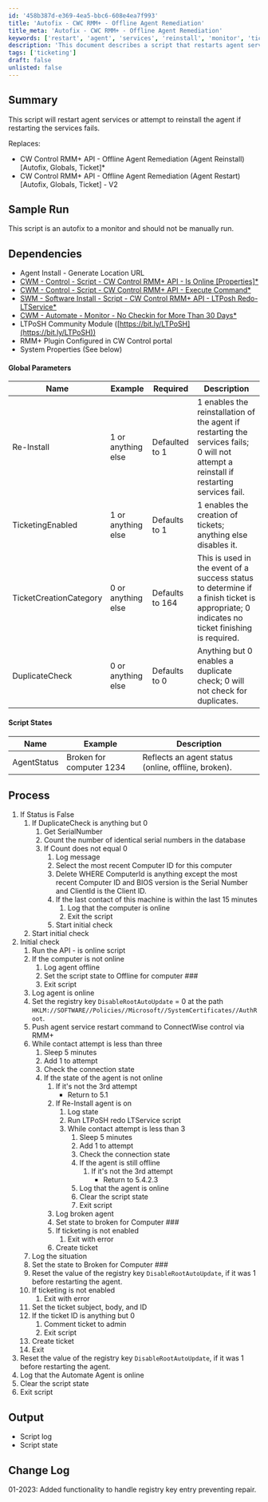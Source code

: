 ```yaml
---
id: '458b387d-e369-4ea5-bbc6-608e4ea7f993'
title: 'Autofix - CWC RMM+ - Offline Agent Remediation'
title_meta: 'Autofix - CWC RMM+ - Offline Agent Remediation'
keywords: ['restart', 'agent', 'services', 'reinstall', 'monitor', 'ticketing', 'automation']
description: 'This document describes a script that restarts agent services or reinstalls the agent if the services fail to restart. It outlines the dependencies, global parameters, process flow, and expected output, making it essential for managing agents in ConnectWise RMM.'
tags: ['ticketing']
draft: false
unlisted: false
---
```


## Summary

This script will restart agent services or attempt to reinstall the agent if restarting the services fails.

Replaces:
- CW Control RMM+ API - Offline Agent Remediation (Agent Reinstall) [Autofix, Globals, Ticket]*
- CW Control RMM+ API - Offline Agent Remediation (Agent Restart) [Autofix, Globals, Ticket] - V2

## Sample Run

This script is an autofix to a monitor and should not be manually run.

## Dependencies

- Agent Install - Generate Location URL
- [CWM - Control - Script - CW Control RMM+ API - Is Online [Properties]*](<./ScreenConnect Client - Connectivity - Audit.md>)
- [CWM - Control - Script - CW Control RMM+ API - Execute Command*](<./ScreenConnect Client - Command - Execute.md>)
- [SWM - Software Install - Script - CW Control RMM+ API - LTPosh Redo-LTService*](<./Automate Agent - Reinstall.md>)
- [CWM - Automate - Monitor - No Checkin for More Than 30 Days*](<../monitors/No Checkin for More Than 30 Days.md>)
- LTPoSH Community Module ([https://bit.ly/LTPoSH](https://bit.ly/LTPoSH))
- RMM+ Plugin Configured in CW Control portal
- System Properties (See below)

#### Global Parameters

| Name                     | Example               | Required             | Description                                                                                                                                                                                                                      |
|--------------------------|-----------------------|----------------------|----------------------------------------------------------------------------------------------------------------------------------------------------------------------------------------------------------------------------------|
| Re-Install               | 1 or anything else    | Defaulted to 1       | 1 enables the reinstallation of the agent if restarting the services fails; 0 will not attempt a reinstall if restarting services fail.                                                                                       |
| TicketingEnabled         | 1 or anything else    | Defaults to 1        | 1 enables the creation of tickets; anything else disables it.                                                                                                                                                                  |
| TicketCreationCategory    | 0 or anything else    | Defaults to 164      | This is used in the event of a success status to determine if a finish ticket is appropriate; 0 indicates no ticket finishing is required.                                                                                     |
| DuplicateCheck           | 0 or anything else    | Defaults to 0        | Anything but 0 enables a duplicate check; 0 will not check for duplicates.                                                                                                                                                    |

#### Script States

| Name         | Example                       | Description                                |
|--------------|-------------------------------|--------------------------------------------|
| AgentStatus  | Broken for computer 1234      | Reflects an agent status (online, offline, broken). |

## Process

1. If Status is False
   1. If DuplicateCheck is anything but 0
      1. Get SerialNumber
      2. Count the number of identical serial numbers in the database
      3. If Count does not equal 0
         1. Log message
         2. Select the most recent Computer ID for this computer
         3. Delete WHERE ComputerId is anything except the most recent Computer ID and BIOS version is the Serial Number and ClientId is the Client ID.
         4. If the last contact of this machine is within the last 15 minutes
            1. Log that the computer is online
            2. Exit the script
         5. Start initial check
   2. Start initial check
2. Initial check
   1. Run the API - is online script
   2. If the computer is not online
      1. Log agent offline
      2. Set the script state to Offline for computer ###
      3. Exit script
   3. Log agent is online
   4. Set the registry key `DisableRootAutoUpdate` = 0 at the path `HKLM://SOFTWARE//Policies//Microsoft//SystemCertificates//AuthRoot`.
   5. Push agent service restart command to ConnectWise control via RMM+
   6. While contact attempt is less than three
      1. Sleep 5 minutes
      2. Add 1 to attempt
      3. Check the connection state
      4. If the state of the agent is not online
         1. If it's not the 3rd attempt
            - Return to 5.1
         2. If Re-Install agent is on
            1. Log state
            2. Run LTPoSH redo LTService script
            3. While contact attempt is less than 3
               1. Sleep 5 minutes
               2. Add 1 to attempt
               3. Check the connection state
               4. If the agent is still offline
                  1. If it's not the 3rd attempt
                     - Return to 5.4.2.3
               5. Log that the agent is online
               6. Clear the script state
               7. Exit script
         3. Log broken agent
         4. Set state to broken for Computer ###
         5. If ticketing is not enabled
            1. Exit with error
         6. Create ticket
   7. Log the situation
   8. Set the state to Broken for Computer ###
   9. Reset the value of the registry key `DisableRootAutoUpdate`, if it was 1 before restarting the agent.
   10. If ticketing is not enabled
       1. Exit with error
   11. Set the ticket subject, body, and ID
   12. If the ticket ID is anything but 0
       1. Comment ticket to admin
       2. Exit script
   13. Create ticket
   14. Exit
3. Reset the value of the registry key `DisableRootAutoUpdate`, if it was 1 before restarting the agent.
4. Log that the Automate Agent is online
5. Clear the script state
6. Exit script

## Output

- Script log
- Script state

## Change Log

01-2023: Added functionality to handle registry key entry preventing repair.



